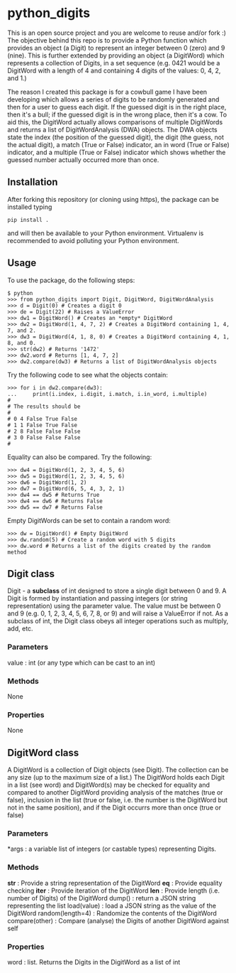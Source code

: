 # python_digits
This is an open source project and you are welcome to reuse and/or fork :) The objective behind this
repo is to provide a Python function which provides an object (a Digit) to represent an integer between
0 (zero) and 9 (nine). This is further extended by providing an object (a DigitWord) which represents
a collection of Digits, in a set sequence (e.g. 0421 would be a DigitWord with a length of 4 and containing
4 digits of the values: 0, 4, 2, and 1.)

The reason I created this package is for a cowbull game I have been developing which allows a series of digits
to be randomly generated and then for a user to guess each digit. If the guessed digit is in the right place,
then it's a bull; if the guessed digit is in the wrong place, then it's a cow. To aid this, the DigitWord
actually allows comparisons of multiple DigitWords and returns a list of DigitWordAnalysis (DWA) objects.
The DWA objects state the index (the position of the guessed digit), the digit (the guess, not the actual
digit), a match (True or False) indicator, an in word (True or False) indicator, and a multiple (True or
False) indicator which shows whether the guessed number actually occurred more than once.

## Installation
After forking this repository (or cloning using https), the package can be installed typing

```pip install .```

and will then be available to your Python environment. Virtualenv is recommended to avoid polluting your
Python environment.

## Usage
To use the package, do the following steps:

```
$ python
>>> from python_digits import Digit, DigitWord, DigitWordAnalysis
>>> d = Digit(0) # Creates a digit 0
>>> de = Digit(22) # Raises a ValueError
>>> dw1 = DigitWord() # Creates an *empty* DigitWord
>>> dw2 = DigitWord(1, 4, 7, 2) # Creates a DigitWord containing 1, 4, 7, and 2.
>>> dw3 = DigitWord(4, 1, 8, 0) # Creates a DigitWord containing 4, 1, 8, and 0.
>>> str(dw2) # Returns '1472'
>>> dw2.word # Returns [1, 4, 7, 2]
>>> dw2.compare(dw3) # Returns a list of DigitWordAnalysis objects
```
Try the following code to see what the objects contain:
```
>>> for i in dw2.compare(dw3):
...     print(i.index, i.digit, i.match, i.in_word, i.multiple)
#
# The results should be
#
# 0 4 False True False
# 1 1 False True False
# 2 8 False False False
# 3 0 False False False
#
```
Equality can also be compared. Try the following:
```
>>> dw4 = DigitWord(1, 2, 3, 4, 5, 6)
>>> dw5 = DigitWord(1, 2, 3, 4, 5, 6)
>>> dw6 = DigitWord(1, 2)
>>> dw7 = DigitWord(6, 5, 4, 3, 2, 1)
>>> dw4 == dw5 # Returns True
>>> dw4 == dw6 # Returns False
>>> dw5 == dw7 # Returns False
```
Empty DigitWords can be set to contain a random word:
```
>>> dw = DigitWord() # Empty DigitWord
>>> dw.random(5) # Create a random word with 5 digits
>>> dw.word # Returns a list of the digits created by the random method
```
## Digit class
Digit - a **subclass** of int designed to store a single digit between 0 and 9. A Digit is
formed by instantiation and passing integers (or string representation) using the parameter
value. The value must be between 0 and 9 (e.g. 0, 1, 2, 3, 4, 5, 6, 7, 8, or 9) and will
raise a ValueError if not. As a subclass of int, the Digit class obeys all integer operations
such as multiply, add, etc.

### Parameters
value : int (or any type which can be cast to an int)

### Methods
None

### Properties
None


## DigitWord class
A DigitWord is a collection of Digit objects (see Digit). The collection can be any size (up to the
maximum size of a list.) The DigitWord holds each Digit in a list (see word) and DigitWord(s)
may be checked for equality and compared to another DigitWord providing analysis of the
matches (true or false), inclusion in the list (true or false, i.e. the number is the DigitWord
but not in the same position), and if the Digit occurrs more than once (true or false)

### Parameters
*args : a variable list of integers (or castable types) representing Digits.

### Methods
__str__ : Provide a string representation of the DigitWord
__eq__ : Provide equality checking
__iter__ : Provide iteration of the DigitWord
__len__ : Provide length (i.e. number of Digits) of the DigitWord
dump() : return a JSON string representing the list
load(value) : load a JSON string as the value of the DigitWord
random(length=4) : Randomize the contents of the DigitWord
compare(other) : Compare (analyse) the Digits of another DigitWord against self


### Properties
word : list. Returns the Digits in the DigitWord as a list of int
